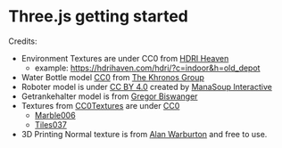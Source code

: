 # Three.js getting started

Credits:

- Environment Textures are under CC0 from [HDRI Heaven](https://hdrihaven.com/)
  - example: <https://hdrihaven.com/hdri/?c=indoor&h=old_depot>
- Water Bottle model [CC0](https://creativecommons.org/publicdomain/zero/1.0/) from [The Khronos Group](https://github.com/KhronosGroup/glTF-Sample-Models/tree/master/2.0/WaterBottle)
- Roboter model is under [CC BY 4.0](https://creativecommons.org/licenses/by/4.0/) created by [ManaSoup Interactive](https://www.twitch.com/manasoup_dev)
- Getrankehalter model is from [Gregor Biswanger](https://www.twitch.tv/gregorbiswanger)
- Textures from [CC0Textures](https://cc0textures.com/) are under [CC0](https://creativecommons.org/publicdomain/zero/1.0/)
  - [Marble006](https://cc0textures.com/view?id=Marble006)
  - [Tiles037](https://cc0textures.com/view?id=Tiles037)
- 3D Printing Normal texture is from [Alan Warburton](https://alanwarburton.co.uk/3d-print-simulator/) and free to use.
